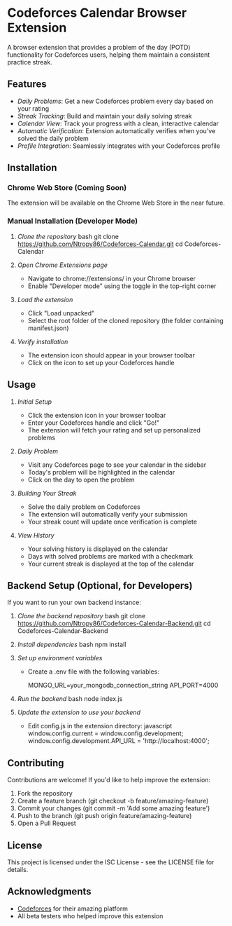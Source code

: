 # Codeforces Calendar Browser Extension

A browser extension that provides a problem of the day (POTD) functionality for Codeforces users, helping them maintain a consistent practice streak.

## Features

- *Daily Problems*: Get a new Codeforces problem every day based on your rating
- *Streak Tracking*: Build and maintain your daily solving streak
- *Calendar View*: Track your progress with a clean, interactive calendar
- *Automatic Verification*: Extension automatically verifies when you've solved the daily problem
- *Profile Integration*: Seamlessly integrates with your Codeforces profile

## Installation

### Chrome Web Store (Coming Soon)
The extension will be available on the Chrome Web Store in the near future.

### Manual Installation (Developer Mode)

1. *Clone the repository*
   bash
   git clone https://github.com/Ntropy86/Codeforces-Calendar.git
   cd Codeforces-Calendar
   

2. *Open Chrome Extensions page*
   - Navigate to chrome://extensions/ in your Chrome browser
   - Enable "Developer mode" using the toggle in the top-right corner

3. *Load the extension*
   - Click "Load unpacked"
   - Select the root folder of the cloned repository (the folder containing manifest.json)

4. *Verify installation*
   - The extension icon should appear in your browser toolbar
   - Click on the icon to set up your Codeforces handle

## Usage

1. *Initial Setup*
   - Click the extension icon in your browser toolbar
   - Enter your Codeforces handle and click "Go!"
   - The extension will fetch your rating and set up personalized problems

2. *Daily Problem*
   - Visit any Codeforces page to see your calendar in the sidebar
   - Today's problem will be highlighted in the calendar
   - Click on the day to open the problem

3. *Building Your Streak*
   - Solve the daily problem on Codeforces
   - The extension will automatically verify your submission
   - Your streak count will update once verification is complete

4. *View History*
   - Your solving history is displayed on the calendar
   - Days with solved problems are marked with a checkmark
   - Your current streak is displayed at the top of the calendar

## Backend Setup (Optional, for Developers)

If you want to run your own backend instance:

1. *Clone the backend repository*
   bash
   git clone https://github.com/Ntropy86/Codeforces-Calendar-Backend.git
   cd Codeforces-Calendar-Backend
   

2. *Install dependencies*
   bash
   npm install
   

3. *Set up environment variables*
   - Create a .env file with the following variables:
     
     MONGO_URL=your_mongodb_connection_string
     API_PORT=4000
     

4. *Run the backend*
   bash
   node index.js
   

5. *Update the extension to use your backend*
   - Edit config.js in the extension directory:
     javascript
     window.config.current = window.config.development;
     window.config.development.API_URL = 'http://localhost:4000';
     

## Contributing

Contributions are welcome! If you'd like to help improve the extension:

1. Fork the repository
2. Create a feature branch (git checkout -b feature/amazing-feature)
3. Commit your changes (git commit -m 'Add some amazing feature')
4. Push to the branch (git push origin feature/amazing-feature)
5. Open a Pull Request

## License

This project is licensed under the ISC License - see the LICENSE file for details.

## Acknowledgments

- [Codeforces](https://codeforces.com/) for their amazing platform
- All beta testers who helped improve this extension